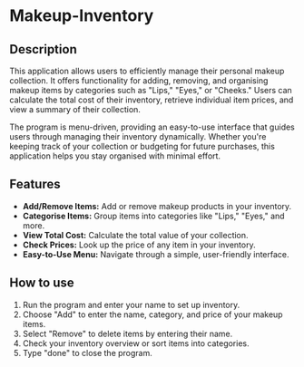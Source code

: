 # Makeup-Inventory
## Description
This application allows users to efficiently manage their personal makeup collection. It offers functionality for adding, removing, and organising makeup items by categories such as "Lips," "Eyes," or "Cheeks." Users can calculate the total cost of their inventory, retrieve individual item prices, and view a summary of their collection.

The program is menu-driven, providing an easy-to-use interface that guides users through managing their inventory dynamically. Whether you're keeping track of your collection or budgeting for future purchases, this application helps you stay organised with minimal effort.

## Features
- **Add/Remove Items:** Add or remove makeup products in your inventory.
- **Categorise Items:** Group items into categories like "Lips," "Eyes," and more.
- **View Total Cost:** Calculate the total value of your collection.
- **Check Prices:** Look up the price of any item in your inventory.
- **Easy-to-Use Menu:** Navigate through a simple, user-friendly interface.

## How to use
1.  Run the program and enter your name to set up inventory.
2.  Choose "Add" to enter the name, category, and price of your makeup items.
3.  Select "Remove" to delete items by entering their name.
4.  Check your inventory overview or sort items into categories.
5.  Type "done" to close the program.
